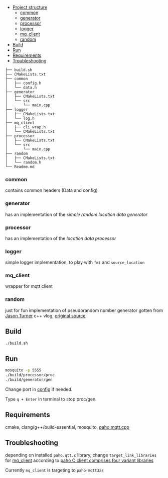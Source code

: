 
- [Project structure](#tree)
  - [common](#common)
  - [generator](#generator)
  - [processor](#processor)
  - [logger](#logger)
  - [mq_client](#mq_client)
  - [random](#random)
- [Build](#build)
- [Run](#Run)
- [Requirements](#requirements)
- [Troubleshooting](#troubleshooting)


<a name="tree"></a>
```
├── build.sh
├── CMakeLists.txt
├── common
│   ├── config.h
│   └── data.h
├── generator
│   ├── CMakeLists.txt
│   └── src
│       └── main.cpp
├── logger
│   ├── CMakeLists.txt
│   └── log.h
├── mq_client
│   ├── cli_wrap.h
│   └── CMakeLists.txt
├── processor
│   ├── CMakeLists.txt
│   └── src
│       └── main.cpp
├── random
│   ├── CMakeLists.txt
│   └── random.h
└── Readme.md

```
### common
contains common headers (Data and config)

### generator
has an implementation of the _simple random location data generator_

### processor
has an implementation of the _location data processor_

### logger
simple logger implementation, to play with `fmt` and `source_location`

### mq_client
wrapper for mqtt client

### random
just for fun implementation of pseudorandom number generator gotten from [Jason Turner](https://www.youtube.com/watch?v=xMdwK9p5qOw) c++ vlog, [original source](https://prng.di.unimi.it/xoroshiro128plusplus.c)


## Build
```bash
./build.sh
```
## Run
```bash
mosquito -p 5555
./build/processor/proc
./build/generator/gen
```
Change port in [config](common/config.h#L9) if needed.

Type `q + Enter` in terminal to stop proc/gen.

## Requirements
cmake, clang/g++/build-essential, mosquito, [paho.mqtt.cpp](https://github.com/eclipse/paho.mqtt.cpp)

## Troubleshooting
depending on installed `paho.qtt.c` library, change `target_link_libraries` for [mq_client](mq_client/CMakeLists.txt#L9) according to [paho C client comprises four variant libraries](https://github.com/eclipse/paho.mqtt.c#libraries)

Currently `mq_client` is targeting to `paho-mqtt3as`
